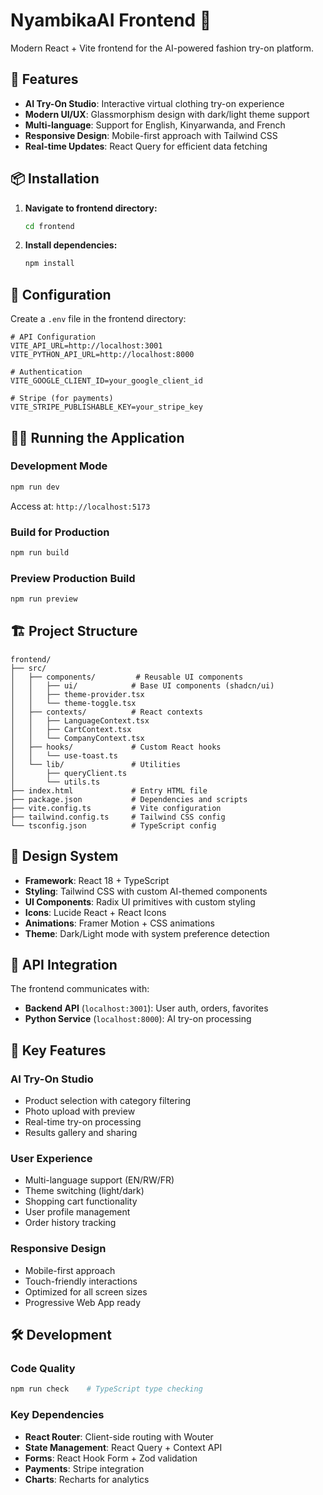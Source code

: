# NyambikaAI Frontend 🎨

Modern React + Vite frontend for the AI-powered fashion try-on platform.

## 🚀 Features

- **AI Try-On Studio**: Interactive virtual clothing try-on experience
- **Modern UI/UX**: Glassmorphism design with dark/light theme support
- **Multi-language**: Support for English, Kinyarwanda, and French
- **Responsive Design**: Mobile-first approach with Tailwind CSS
- **Real-time Updates**: React Query for efficient data fetching

## 📦 Installation

1. **Navigate to frontend directory:**
   ```bash
   cd frontend
   ```

2. **Install dependencies:**
   ```bash
   npm install
   ```

## 🔧 Configuration

Create a `.env` file in the frontend directory:

```env
# API Configuration
VITE_API_URL=http://localhost:3001
VITE_PYTHON_API_URL=http://localhost:8000

# Authentication
VITE_GOOGLE_CLIENT_ID=your_google_client_id

# Stripe (for payments)
VITE_STRIPE_PUBLISHABLE_KEY=your_stripe_key
```

## 🏃‍♂️ Running the Application

### Development Mode
```bash
npm run dev
```
Access at: `http://localhost:5173`

### Build for Production
```bash
npm run build
```

### Preview Production Build
```bash
npm run preview
```

## 🏗️ Project Structure

```
frontend/
├── src/
│   ├── components/         # Reusable UI components
│   │   ├── ui/            # Base UI components (shadcn/ui)
│   │   ├── theme-provider.tsx
│   │   └── theme-toggle.tsx
│   ├── contexts/          # React contexts
│   │   ├── LanguageContext.tsx
│   │   ├── CartContext.tsx
│   │   └── CompanyContext.tsx
│   ├── hooks/             # Custom React hooks
│   │   └── use-toast.ts
│   └── lib/               # Utilities
│       ├── queryClient.ts
│       └── utils.ts
├── index.html             # Entry HTML file
├── package.json           # Dependencies and scripts
├── vite.config.ts         # Vite configuration
├── tailwind.config.ts     # Tailwind CSS config
└── tsconfig.json          # TypeScript config
```

## 🎨 Design System

- **Framework**: React 18 + TypeScript
- **Styling**: Tailwind CSS with custom AI-themed components
- **UI Components**: Radix UI primitives with custom styling
- **Icons**: Lucide React + React Icons
- **Animations**: Framer Motion + CSS animations
- **Theme**: Dark/Light mode with system preference detection

## 🔗 API Integration

The frontend communicates with:
- **Backend API** (`localhost:3001`): User auth, orders, favorites
- **Python Service** (`localhost:8000`): AI try-on processing

## 📱 Key Features

### AI Try-On Studio
- Product selection with category filtering
- Photo upload with preview
- Real-time try-on processing
- Results gallery and sharing

### User Experience
- Multi-language support (EN/RW/FR)
- Theme switching (light/dark)
- Shopping cart functionality
- User profile management
- Order history tracking

### Responsive Design
- Mobile-first approach
- Touch-friendly interactions
- Optimized for all screen sizes
- Progressive Web App ready

## 🛠️ Development

### Code Quality
```bash
npm run check    # TypeScript type checking
```

### Key Dependencies
- **React Router**: Client-side routing with Wouter
- **State Management**: React Query + Context API
- **Forms**: React Hook Form + Zod validation
- **Payments**: Stripe integration
- **Charts**: Recharts for analytics
